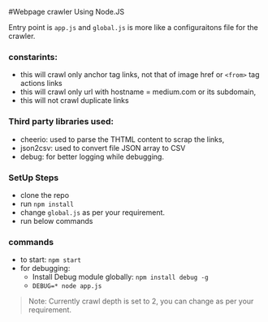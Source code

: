 #Webpage crawler Using Node.JS

Entry point is `app.js` and `global.js` is more like a configuraitons file for the crawler.

### constarints:
 - this will crawl only anchor tag links, not that of image href or `<from>` tag actions links
 - this will crawl only url with hostname = medium.com or its subdomain,
 - this will not crawl duplicate links

### Third party libraries used:
 - cheerio: used to parse the THTML content to scrap the links,
 - json2csv: used to convert file JSON array to CSV
 - debug: for better logging while debugging.

### SetUp Steps
 - clone the repo
 - run `npm install`
 - change `global.js` as per your requirement.
 - run below commands

### commands
 - to start: `npm start` 
 - for debugging:
    * Install Debug module globally: `npm install debug -g`
    * `DEBUG=* node app.js`

> Note: Currently crawl depth is set to 2, you can change as per your requirement.
